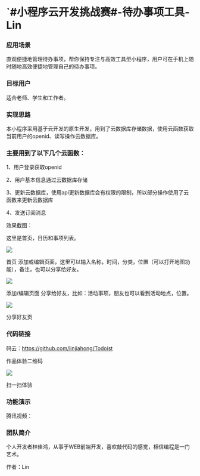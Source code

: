 # `#小程序云开发挑战赛#-待办事项工具-Lin

### 应用场景

直观便捷地管理待办事项，帮你保持专注与高效工具型小程序，用户可在手机上随时随地高效便捷地管理自己的待办事项。

### 目标用户

适合老师、学生和工作者。

### 实现思路

本小程序采用基于云开发的原生开发，用到了云数据库存储数据，使用云函数获取当前用户的openid、读写操作云数据库。

### 主要用到了以下几个云函数：

1、用户登录获取openid

2、用户基本信息通过云数据库存储

3、更新云数据库，使用api更新数据库会有权限的限制，所以部分操作使用了云函数来更新云数据库

4、发送订阅消息

效果截图：

这里是首页，日历和事项列表。

![](https://upload-images.jianshu.io/upload_images/7888241-4f5c1fa4879b9152.png?imageMogr2/auto-orient/strip|imageView2/2/w/1080/format/webp)


首页
添加或编辑页面，这里可以输入名称，时间，分类，位置（可以打开地图功能），备注，也可以分享给好友。

![](https://upload-images.jianshu.io/upload_images/19498634-5dad250541bbf904.png?imageMogr2/auto-orient/strip|imageView2/2/w/1080/format/webp)

添加/编辑页面
分享给好友，比如：活动事项，朋友也可以看到活动地点，位置。

![](https://upload-images.jianshu.io/upload_images/19498634-9b35a312e77f2642.png?imageMogr2/auto-orient/strip|imageView2/2/w/1080/format/webp)

分享好友页

### 代码链接

码云：https://github.com/linjiahong/Todoist

作品体验二维码

![](https://upload-images.jianshu.io/upload_images/19498634-c4f3a66e27e0819d.jpg?imageMogr2/auto-orient/strip|imageView2/2/w/430/format/webp)

扫一扫体验

### 功能演示

腾讯视频：

### 团队简介

个人开发者林佳鸿，从事于WEB前端开发，喜欢敲代码的感觉，相信编程是一门艺术。

作者：Lin
